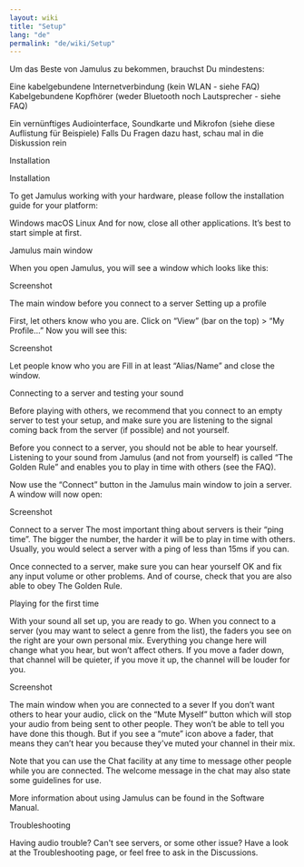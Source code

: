 ```yaml
---
layout: wiki
title: "Setup"
lang: "de"
permalink: "de/wiki/Setup"
---
```


Um das Beste von Jamulus zu bekommen, brauchst Du mindestens:

Eine kabelgebundene Internetverbindung (kein WLAN - siehe FAQ)
Kabelgebundene Kopfhörer (weder Bluetooth noch Lautsprecher - siehe FAQ)

Ein vernünftiges Audiointerface, Soundkarte und Mikrofon (siehe diese Auflistung für Beispiele)
Falls Du Fragen dazu hast, schau mal in die Diskussion rein

Installation


Installation

To get Jamulus working with your hardware, please follow the installation guide for your platform:

Windows
macOS
Linux
And for now, close all other applications. It’s best to start simple at first.

Jamulus main window

When you open Jamulus, you will see a window which looks like this:

Screenshot

The main window before you connect to a server
Setting up a profile

First, let others know who you are. Click on “View” (bar on the top) > “My Profile…” Now you will see this:

Screenshot

Let people know who you are
Fill in at least “Alias/Name” and close the window.

Connecting to a server and testing your sound

Before playing with others, we recommend that you connect to an empty server to test your setup, and make sure you are listening to the signal coming back from the server (if possible) and not yourself.

Before you connect to a server, you should not be able to hear yourself. Listening to your sound from Jamulus (and not from yourself) is called “The Golden Rule” and enables you to play in time with others (see the FAQ).

Now use the “Connect” button in the Jamulus main window to join a server. A window will now open:

Screenshot

Connect to a server
The most important thing about servers is their “ping time”. The bigger the number, the harder it will be to play in time with others. Usually, you would select a server with a ping of less than 15ms if you can.

Once connected to a server, make sure you can hear yourself OK and fix any input volume or other problems. And of course, check that you are also able to obey The Golden Rule.

Playing for the first time

With your sound all set up, you are ready to go. When you connect to a server (you may want to select a genre from the list), the faders you see on the right are your own personal mix. Everything you change here will change what you hear, but won’t affect others. If you move a fader down, that channel will be quieter, if you move it up, the channel will be louder for you.

Screenshot

The main window when you are connected to a sever
If you don’t want others to hear your audio, click on the “Mute Myself” button which will stop your audio from being sent to other people. They won’t be able to tell you have done this though. But if you see a “mute” icon above a fader, that means they can’t hear you because they've muted your channel in their mix.

Note that you can use the Chat facility at any time to message other people while you are connected. The welcome message in the chat may also state some guidelines for use.

More information about using Jamulus can be found in the Software Manual.

Troubleshooting

Having audio trouble? Can't see servers, or some other issue? Have a look at the Troubleshooting page, or feel free to ask in the Discussions.
